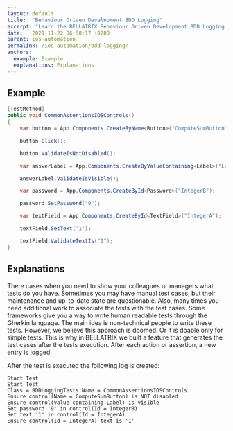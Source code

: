 ```yaml
---
layout: default
title:  "Behaviour Driven Development BDD Logging"
excerpt: "Learn the BELLATRIX Behaviour Driven Development BDD Logging works and how to use it."
date:   2021-11-22 06:50:17 +0200
parent: ios-automation
permalink: /ios-automation/bdd-logging/
anchors:
  example: Example
  explanations: Explanations
---
```

Example
-------
```csharp
[TestMethod]
public void CommonAssertionsIOSControls()
{
    var button = App.Components.CreateByName<Button>("ComputeSumButton");

    button.Click();

    button.ValidateIsNotDisabled();

    var answerLabel = App.Components.CreateByValueContaining<Label>("Label");

    answerLabel.ValidateIsVisible();

    var password = App.Components.CreateById<Password>("IntegerB");

    password.SetPassword("9");

    var textField = App.Components.CreateById<TextField>("IntegerA");

    textField.SetText("1");

    textField.ValidateTextIs("1");
}
```

Explanations
------------
There cases when you need to show your colleagues or managers what tests do you have. Sometimes you may have manual test cases, but their maintenance and up-to-date state are questionable. Also, many times you need additional work to associate the tests with the test cases. Some frameworks give you a way to write human readable tests through the Gherkin language. The main idea is non-technical people to write these tests. However, we believe this approach is doomed. Or it is doable only for simple tests. This is why in BELLATRIX we built a feature that generates the test cases after the tests execution. After each action or assertion, a new entry is logged.

After the test is executed the following log is created:

```
Start Test
Start Test
Class = BDDLoggingTests Name = CommonAssertionsIOSControls
Ensure control(Name = ComputeSumButton) is NOT disabled
Ensure control(Value containing Label) is visible
Set password '9' in control(Id = IntegerB)
Set text '1' in control(Id = IntegerA)
Ensure control(Id = IntegerA) text is '1'
```